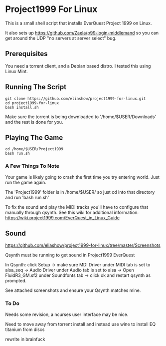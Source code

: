# Project1999 For Linux
This is a small shell script that installs EverQuest Project 1999 on Linux.

It also sets up https://github.com/Zaela/p99-login-middlemand so you can get around the UDP "no servers at server select" bug.

## Prerequisites
You need a torrent client, and a Debian based distro. I tested this using Linux Mint.

## Running The Script
```
git clone https://github.com/eliashow/project1999-for-linux.git
cd project1999-for-linux
bash install.sh
```
Make sure the torrent is being downloaded to '/home/$USER/Downloads' and the rest is done for you.

## Playing The Game
```
cd /home/$USER/Project1999
bash run.sh
```


### A Few Things To Note
Your game is likely going to crash the first time you try entering world. Just run the game again.

The 'Project1999' folder is in /home/$USER/ so just cd into that directory and run 'bash run.sh'

To fix the sound and play the MIDI tracks you'll have to configure that manually through qsynth. See this wiki for additional information: https://wiki.project1999.com/EverQuest_in_Linux_Guide

## Sound
https://github.com/eliashow/project1999-for-linux/tree/master/Screenshots

Qsynth must be running to get sound in Project1999 EverQuest

In Qsynth: click Setup -> make sure MDI Driver under MIDI tab is set to alsa_seq -> Audio Driver under Audio tab is set to alsa -> Open FluidR3_GM.sf2 under Soundfonts tab -> click ok and restart qsynth as prompted.

See attached screenshots and ensure your Qsynth matches mine.

### To Do
Needs some revision, a ncurses user interface may be nice.

Need to move away from torrent install and instead use wine to install EQ titanium from discs

rewrite in brainfuck
